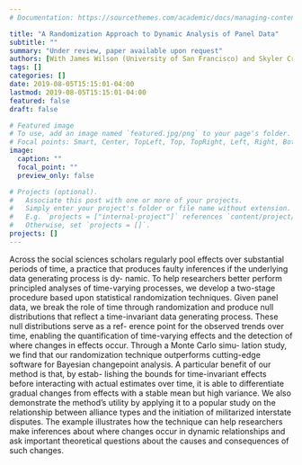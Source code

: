 ```yaml
---
# Documentation: https://sourcethemes.com/academic/docs/managing-content/

title: "A Randomization Approach to Dynamic Analysis of Panel Data"
subtitle: ""
summary: "Under review, paper available upon request"
authors: [With James Wilson (University of San Francisco) and Skyler Cranmer]
tags: []
categories: []
date: 2019-08-05T15:15:01-04:00
lastmod: 2019-08-05T15:15:01-04:00
featured: false
draft: false

# Featured image
# To use, add an image named `featured.jpg/png` to your page's folder.
# Focal points: Smart, Center, TopLeft, Top, TopRight, Left, Right, BottomLeft, Bottom, BottomRight.
image:
  caption: ""
  focal_point: ""
  preview_only: false

# Projects (optional).
#   Associate this post with one or more of your projects.
#   Simply enter your project's folder or file name without extension.
#   E.g. `projects = ["internal-project"]` references `content/project/deep-learning/index.md`.
#   Otherwise, set `projects = []`.
projects: []
---
```


Across the social sciences scholars regularly pool effects over substantial periods of time,
a practice that produces faulty inferences if the underlying data generating process is dy-
namic. To help researchers better perform principled analyses of time-varying processes,
we develop a two-stage procedure based upon statistical randomization techniques. Given
panel data, we break the role of time through randomization and produce null distributions
that reflect a time-invariant data generating process. These null distributions serve as a ref-
erence point for the observed trends over time, enabling the quantification of time-varying
effects and the detection of where changes in effects occur. Through a Monte Carlo simu-
lation study, we find that our randomization technique outperforms cutting-edge software
for Bayesian changepoint analysis. A particular benefit of our method is that, by estab-
lishing the bounds for time-invariant effects before interacting with actual estimates over
time, it is able to differentiate gradual changes from effects with a stable mean but high
variance. We also demonstrate the method’s utility by applying it to a popular study on the
relationship between alliance types and the initiation of militarized interstate disputes. The
example illustrates how the technique can help researchers make inferences about where
changes occur in dynamic relationships and ask important theoretical questions about the
causes and consequences of such changes.
